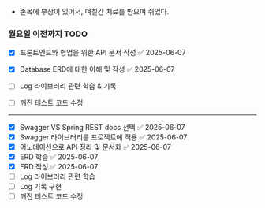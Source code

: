 - 손목에 부상이 있어서, 며칠간 치료를 받으며 쉬었다.

### 월요일 이전까지 TODO
- [x] 프론트엔드와 협업을 위한 API 문서 작성 ✅ 2025-06-07
- [x] Database ERD에 대한 이해 및 작성 ✅ 2025-06-07
- [ ] Log 라이브러리 관련 학습 & 기록
- [ ] 깨진 테스트 코드 수정



---


- [x] Swagger VS Spring REST docs 선택 ✅ 2025-06-07
- [x] Swagger 라이브러리를 프로젝트에 적용 ✅ 2025-06-07
- [x] 어노테이션으로 API 정리 및 문서화 ✅ 2025-06-07
- [x] ERD 학습 ✅ 2025-06-07
- [x] ERD 작성 ✅ 2025-06-07
- [ ] Log 라이브러리 관련 학습
- [ ] Log 기록 구현
- [ ] 깨진 테스트 코드 수정